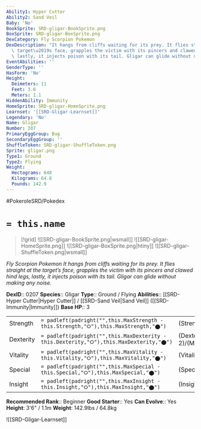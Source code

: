 ```yaml
---
Ability1: Hyper Cutter
Ability2: Sand Veil
Baby: 'No'
BookSprite: SRD-gligar-BookSprite.png
BoxSprite: SRD-gligar-BoxSprite.png
DexCategory: Fly Scorpion Pokemon
DexDescription: "It hangs from cliffs waiting for its prey. It flies straight at the\
  \ target\u2019s face, grapples the victim with its pincers and clawed hind legs,\
  \ lastly, it injects poison with its tail. Gligar can glide without making any noise."
EventAbilities: ''
GenderType: ''
HasForm: 'No'
Height:
  Deimeters: 11
  Feet: 3.6
  Meters: 1.1
HiddenAbility: Immunity
HomeSprite: SRD-gligar-HomeSprite.png
Learnset: '[[SRD-Gligar-Learnset]]'
Legendary: 'No'
Name: Gligar
Number: 207
PrimaryEggGroup: Bug
SecondaryEggGroup: ''
ShuffleToken: SRD-gligar-ShuffleToken.png
Sprite: gligar.png
Type1: Ground
Type2: Flying
Weight:
  Hectograms: 648
  Kilograms: 64.8
  Pounds: 142.9
---
```


#PokeroleSRD/Pokedex

# `= this.name`

> [!grid]
> ![[SRD-gligar-BookSprite.png|wsmall]]
> ![[SRD-gligar-HomeSprite.png]]
> ![[SRD-gligar-BoxSprite.png|htiny]]
> ![[SRD-gligar-ShuffleToken.png|wsmall]]


*Fly Scorpion Pokemon*
*It hangs from cliffs waiting for its prey. It flies straight at the target’s face, grapples the victim with its pincers and clawed hind legs, lastly, it injects poison with its tail. Gligar can glide without making any noise.*

**DexID**:: 0207
**Species**:: Gligar
**Type**:: Ground / Flying
**Abilities**:: [[SRD-Hyper Cutter|Hyper Cutter]] / [[SRD-Sand Veil|Sand Veil]] ([[SRD-Immunity|Immunity]])
**Base HP**:: 3

|           |                                                                                        |                                          |
| --------- | -------------------------------------------------------------------------------------- | ---------------------------------------- |
| Strength  | `= padleft(padright("",this.MaxStrength - this.Strength,"⭘"),this.MaxStrength,"⬤")`    | (Strength::2)/(MaxStrength::5)   |
| Dexterity | `= padleft(padright("",this.MaxDexterity - this.Dexterity,"⭘"),this.MaxDexterity,"⬤")` | (Dexterity:: 2)/(MaxDexterity::5) |
| Vitality  | `= padleft(padright("",this.MaxVitality - this.Vitality,"⭘"),this.MaxVitality,"⬤")`    | (Vitality::3)/(MaxVitality::6)   |
| Special   | `= padleft(padright("",this.MaxSpecial - this.Special,"⭘"),this.MaxSpecial,"⬤")`       | (Special::1)/(MaxSpecial::3)     |
| Insight   | `= padleft(padright("",this.MaxInsight - this.Insight,"⭘"),this.MaxInsight,"⬤")`       | (Insight::2)/(MaxInsight::4)     |


**Recommended Rank**:: Beginner
**Good Starter**:: Yes
**Can Evolve**:: Yes
**Height**: 3'6" / 1.1m
**Weight**: 142.9lbs / 64.8kg

![[SRD-Gligar-Learnset]]
